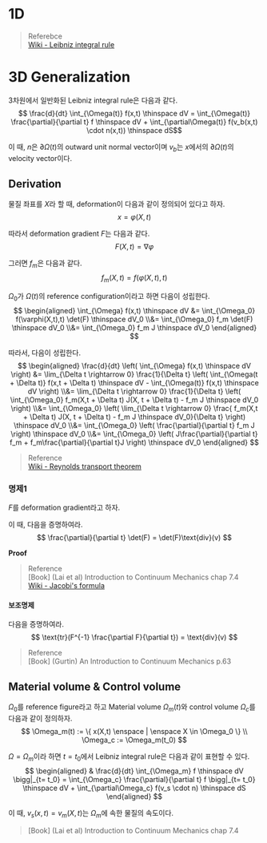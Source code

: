 # 1D

> Referebce  
> [Wiki - Leibniz integral rule ](https://en.wikipedia.org/wiki/Leibniz_integral_rule)  

# 3D Generalization
3차원에서 일반화된 Leibniz integral rule은 다음과 같다.
$$ \frac{d}{dt} \int_{\Omega(t)} f(x,t) \thinspace dV = \int_{\Omega(t)} \frac{\partial}{\partial t} f \thinspace dV + \int_{\partial\Omega(t)} f(v_b(x,t) \cdot n(x,t)) \thinspace dS$$

이 때, $n$은 $\partial\Omega(t)$의 outward unit normal vector이며 $v_b$는 $x$에서의 $\partial \Omega(t)$의 velocity vector이다.

## Derivation
물질 좌표를 $X$라 할 때, deformation이 다음과 같이 정의되어 있다고 하자.
$$ x = \varphi(X,t) $$

따라서 deformation gradient $F$는 다음과 같다.
$$ F(X,t) = \nabla \varphi $$

그러면 $f_m$은 다음과 같다.
$$ f_m(X,t) = f(\varphi(X,t),t) $$

$\Omega_0$가 $\Omega(t)$의 reference configuration이라고 하면 다음이 성립한다.
$$ \begin{aligned} \int_{\Omega} f(x,t) \thinspace dV &= \int_{\Omega_0} f(\varphi(X,t),t) \det(F) \thinspace dV_0 \\&= \int_{\Omega_0} f_m \det(F) \thinspace dV_0 \\&= \int_{\Omega_0} f_m J \thinspace dV_0 \end{aligned} $$

따라서, 다음이 성립한다.
$$ \begin{aligned} \frac{d}{dt} \left( \int_{\Omega} f(x,t) \thinspace dV \right) &= \lim_{\Delta t \rightarrow 0} \frac{1}{\Delta t} \left( \int_{\Omega(t + \Delta t)} f(x,t + \Delta t) \thinspace dV  - \int_{\Omega(t)} f(x,t) \thinspace dV \right) \\&= \lim_{\Delta t \rightarrow 0} \frac{1}{\Delta t} \left( \int_{\Omega_0} f_m(X,t + \Delta t) J(X, t + \Delta t) - f_m J \thinspace dV_0 \right) \\&= \int_{\Omega_0} \left( \lim_{\Delta t \rightarrow 0} \frac{ f_m(X,t + \Delta t) J(X, t + \Delta t) - f_m J \thinspace dV_0}{\Delta t} \right) \thinspace dV_0 \\&= \int_{\Omega_0} \left( \frac{\partial}{\partial t} f_m J \right) \thinspace dV_0 \\&= \int_{\Omega_0} \left( J\frac{\partial}{\partial t} f_m + f_m\frac{\partial}{\partial t}J \right) \thinspace dV_0 \end{aligned} $$

> Reference  
> [Wiki - Reynolds transport theorem](https://en.wikipedia.org/wiki/Reynolds_transport_theorem)  

### 명제1
$F$를 deformation gradient라고 하자.

이 때, 다음을 증명하여라.
$$ \frac{\partial}{\partial t} \det(F) = \det(F)\text{div}(v) $$

**Proof**




> Reference  
> [Book] (Lai et al) Introduction to Continuum Mechanics chap 7.4  
> [Wiki - Jacobi's formula](https://en.wikipedia.org/wiki/Jacobi%27s_formula)  


#### 보조명제
다음을 증명하여라.
$$ \text{tr}(F^{-1} \frac{\partial F}{\partial t}) = \text{div}(v) $$

> Reference  
> [Book] (Gurtin) An Introduction to Continuum Mechanics p.63

## Material volume & Control volume
$\Omega_0$를 reference figure라고 하고 Material volume $\Omega_m(t)$와 control volume $\Omega_c$를 다음과 같이 정의하자.
$$ \Omega_m(t) := \{ x(X,t) \enspace | \enspace X \in \Omega_0 \} \\ \Omega_c := \Omega_m(t_0) $$

$\Omega = \Omega_m$이라 하면 $t = t_0$에서 Leibniz integral rule은 다음과 같이 표현할 수 있다.
$$ \begin{aligned} & \frac{d}{dt} \int_{\Omega_m} f \thinspace dV \bigg|_{t= t_0} = \int_{\Omega_c} \frac{\partial}{\partial t} f \bigg|_{t= t_0} \thinspace dV + \int_{\partial\Omega_c} f(v_s \cdot n) \thinspace dS \end{aligned} $$

이 때, $v_s(x,t) = v_m(X,t)$는 $\Omega_m$에 속한 물질의 속도이다.

> [Book] (Lai et al) Introduction to Continuum Mechanics chap 7.4  
